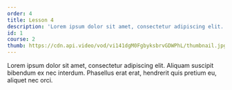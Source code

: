 ```yaml
---
order: 4
title: Lesson 4
description: 'Lorem ipsum dolor sit amet, consectetur adipiscing elit. Aliquam suscipit bibendum ex nec interdum.'
id: 1
course: 2
thumb: https://cdn.api.video/vod/vi141dgM0FgbyksbrvGDWPhL/thumbnail.jpg
---
```

Lorem ipsum dolor sit amet, consectetur adipiscing elit. Aliquam suscipit bibendum ex nec interdum. Phasellus erat erat, hendrerit quis pretium eu, aliquet nec orci.
